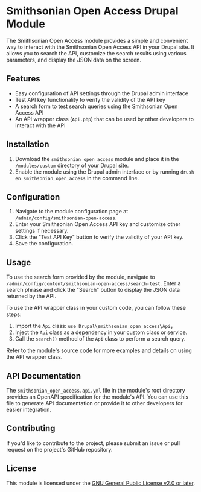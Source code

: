 # Smithsonian Open Access Drupal Module

The Smithsonian Open Access module provides a simple and convenient way to interact with the Smithsonian Open Access API in your Drupal site. It allows you to search the API, customize the search results using various parameters, and display the JSON data on the screen.

## Features

- Easy configuration of API settings through the Drupal admin interface
- Test API key functionality to verify the validity of the API key
- A search form to test search queries using the Smithsonian Open Access API
- An API wrapper class (`Api.php`) that can be used by other developers to interact with the API

## Installation

1. Download the `smithsonian_open_access` module and place it in the `/modules/custom` directory of your Drupal site.
2. Enable the module using the Drupal admin interface or by running `drush en smithsonian_open_access` in the command line.

## Configuration

1. Navigate to the module configuration page at `/admin/config/smithsonian-open-access`.
2. Enter your Smithsonian Open Access API key and customize other settings if necessary.
3. Click the "Test API Key" button to verify the validity of your API key.
4. Save the configuration.

## Usage

To use the search form provided by the module, navigate to `/admin/config/content/smithsonian-open-access/search-test`. Enter a search phrase and click the "Search" button to display the JSON data returned by the API.

To use the API wrapper class in your custom code, you can follow these steps:

1. Import the `Api` class: `use Drupal\smithsonian_open_access\Api;`
2. Inject the `Api` class as a dependency in your custom class or service.
3. Call the `search()` method of the `Api` class to perform a search query.

Refer to the module's source code for more examples and details on using the API wrapper class.

## API Documentation

The `smithsonian_open_access.api.yml` file in the module's root directory provides an OpenAPI specification for the module's API. You can use this file to generate API documentation or provide it to other developers for easier integration.

## Contributing

If you'd like to contribute to the project, please submit an issue or pull request on the project's GitHub repository.

## License

This module is licensed under the [GNU General Public License v2.0 or later](https://www.gnu.org/licenses/gpl-2.0.html).
